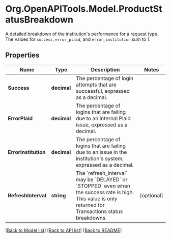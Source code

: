 # Org.OpenAPITools.Model.ProductStatusBreakdown
A detailed breakdown of the institution's performance for a request type. The values for `success`, `error_plaid`, and `error_institution` sum to 1.

## Properties

Name | Type | Description | Notes
------------ | ------------- | ------------- | -------------
**Success** | **decimal** | The percentage of login attempts that are successful, expressed as a decimal. | 
**ErrorPlaid** | **decimal** | The percentage of logins that are failing due to an internal Plaid issue, expressed as a decimal.  | 
**ErrorInstitution** | **decimal** | The percentage of logins that are failing due to an issue in the institution&#39;s system, expressed as a decimal. | 
**RefreshInterval** | **string** | The &#x60;refresh_interval&#x60; may be &#x60;DELAYED&#x60; or &#x60;STOPPED&#x60; even when the success rate is high. This value is only returned for Transactions status breakdowns. | [optional] 

[[Back to Model list]](../README.md#documentation-for-models) [[Back to API list]](../README.md#documentation-for-api-endpoints) [[Back to README]](../README.md)

